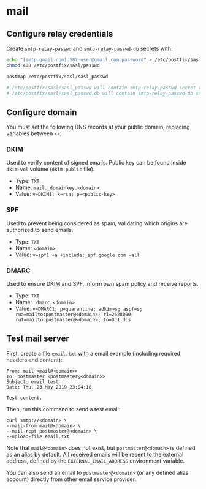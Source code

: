 # mail

## Configure relay credentials

Create `smtp-relay-passwd` and `smtp-relay-passwd-db` secrets with:

```sh
echo "[smtp.gmail.com]:587 user@gmail.com:password" > /etc/postfix/sasl/passwd
chmod 400 /etc/postfix/sasl/passwd

postmap /etc/postfix/sasl/sasl_passwd

# /etc/postfix/sasl/sasl_passwd will contain smtp-relay-passwd secret value
# /etc/postfix/sasl/sasl_passwd.db will contain smtp-relay-passwd-db secret value
```

## Configure domain

You must set the following DNS records at your public domain, replacing variables between `<>`:

### DKIM

Used to verify content of signed emails. Public key can be found inside `dkim-vol` volume (`dkim.public` file).

* Type: `TXT`
* Name: `mail._domainkey.<domain>`
* Value: `v=DKIM1; k=rsa; p=<public-key>`

### SPF

Used to prevent being considered as spam, validating which origins are authorized to send emails.

* Type: `TXT`
* Name: `<domain>`
* Value: `v=spf1 +a +include:_spf.google.com ~all`

### DMARC

Used to ensure DKIM and SPF, inform own spam policy and receive reports.

* Type: `TXT`
* Name: `_dmarc.<domain>`
* Value: `v=DMARC1; p=quarantine; adkim=s; aspf=s; rua=mailto:postmaster@<domain>; ri=2628000; ruf=mailto:postmaster@<domain>; fo=0:1:d:s`

## Test mail server

First, create a file `email.txt` with a email example (including required headers and content):

```
From: mail <mail@<domain>>
To: postmaster <postmaster@<domain>>
Subject: email test
Date: Thu, 23 May 2019 23:04:16

Test content.
```

Then, run this command to send a test email:

```
curl smtp://<domain> \
--mail-from mail@<domain> \
--mail-rcpt postmaster@<domain> \
--upload-file email.txt
```

Note that `mail@<domain>` does not exist, but `postmaster@<domain>` is defined as an alias by default.
All received emails will be resent to the external address, defined by the `EXTERNAL_EMAIL_ADDRESS` environment variable.

You can also send an email to `postmaster@<domain>` (or any defined alias account) directly from other email service provider.
